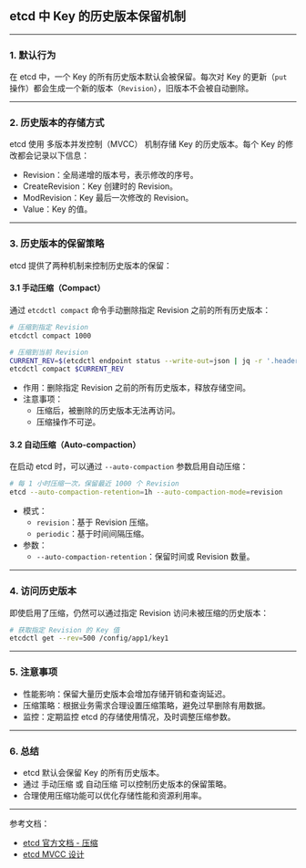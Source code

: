 ## etcd 中 Key 的历史版本保留机制

---

### 1. 默认行为
在 etcd 中，一个 Key 的所有历史版本默认会被保留。每次对 Key 的更新（`put` 操作）都会生成一个新的版本（`Revision`），旧版本不会被自动删除。

---

### 2. 历史版本的存储方式
etcd 使用 多版本并发控制（MVCC） 机制存储 Key 的历史版本。每个 Key 的修改都会记录以下信息：
- Revision：全局递增的版本号，表示修改的序号。
- CreateRevision：Key 创建时的 Revision。
- ModRevision：Key 最后一次修改的 Revision。
- Value：Key 的值。

---

### 3. 历史版本的保留策略
etcd 提供了两种机制来控制历史版本的保留：
#### 3.1 手动压缩（Compact）
通过 `etcdctl compact` 命令手动删除指定 Revision 之前的所有历史版本：
```bash
# 压缩到指定 Revision
etcdctl compact 1000

# 压缩到当前 Revision
CURRENT_REV=$(etcdctl endpoint status --write-out=json | jq -r '.header.revision')
etcdctl compact $CURRENT_REV
```
- 作用：删除指定 Revision 之前的所有历史版本，释放存储空间。
- 注意事项：
  - 压缩后，被删除的历史版本无法再访问。
  - 压缩操作不可逆。

#### 3.2 自动压缩（Auto-compaction）
在启动 etcd 时，可以通过 `--auto-compaction` 参数启用自动压缩：
```bash
# 每 1 小时压缩一次，保留最近 1000 个 Revision
etcd --auto-compaction-retention=1h --auto-compaction-mode=revision
```
- 模式：
  - `revision`：基于 Revision 压缩。
  - `periodic`：基于时间间隔压缩。
- 参数：
  - `--auto-compaction-retention`：保留时间或 Revision 数量。

---

### 4. 访问历史版本
即使启用了压缩，仍然可以通过指定 Revision 访问未被压缩的历史版本：
```bash
# 获取指定 Revision 的 Key 值
etcdctl get --rev=500 /config/app1/key1
```

---

### 5. 注意事项
- 性能影响：保留大量历史版本会增加存储开销和查询延迟。
- 压缩策略：根据业务需求合理设置压缩策略，避免过早删除有用数据。
- 监控：定期监控 etcd 的存储使用情况，及时调整压缩参数。

---

### 6. 总结
- etcd 默认会保留 Key 的所有历史版本。
- 通过 手动压缩 或 自动压缩 可以控制历史版本的保留策略。
- 合理使用压缩功能可以优化存储性能和资源利用率。

---

参考文档：
- [etcd 官方文档 - 压缩](https://etcd.io/docs/v3.5/op-guide/maintenance/#history-compaction)
- [etcd MVCC 设计](https://etcd.io/docs/v3.5/learning/api/#mvcc)